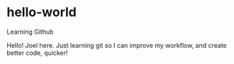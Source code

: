 # hello-world
Learning Github

Hello! Joel here. Just learning git so I can improve my workflow, and create better code, quicker!
